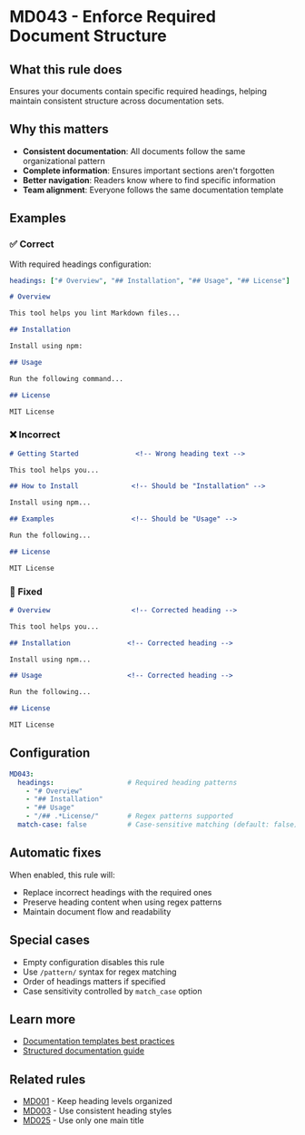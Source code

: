 # MD043 - Enforce Required Document Structure

## What this rule does

Ensures your documents contain specific required headings, helping maintain consistent structure across documentation sets.

## Why this matters

- **Consistent documentation**: All documents follow the same organizational pattern
- **Complete information**: Ensures important sections aren't forgotten
- **Better navigation**: Readers know where to find specific information
- **Team alignment**: Everyone follows the same documentation template

## Examples

### ✅ Correct

With required headings configuration:

```yaml
headings: ["# Overview", "## Installation", "## Usage", "## License"]
```

```markdown
# Overview

This tool helps you lint Markdown files...

## Installation

Install using npm:

## Usage

Run the following command...

## License

MIT License
```

### ❌ Incorrect

```markdown
# Getting Started              <!-- Wrong heading text -->

This tool helps you...

## How to Install             <!-- Should be "Installation" -->

Install using npm...

## Examples                   <!-- Should be "Usage" -->

Run the following...

## License

MIT License
```

### 🔧 Fixed

```markdown
# Overview                    <!-- Corrected heading -->

This tool helps you...

## Installation              <!-- Corrected heading -->

Install using npm...

## Usage                     <!-- Corrected heading -->

Run the following...

## License

MIT License
```

## Configuration

```yaml
MD043:
  headings:                  # Required heading patterns
    - "# Overview"
    - "## Installation"
    - "## Usage"
    - "/## .*License/"       # Regex patterns supported
  match-case: false          # Case-sensitive matching (default: false)
```

## Automatic fixes

When enabled, this rule will:

- Replace incorrect headings with the required ones
- Preserve heading content when using regex patterns
- Maintain document flow and readability

## Special cases

- Empty configuration disables this rule
- Use `/pattern/` syntax for regex matching
- Order of headings matters if specified
- Case sensitivity controlled by `match_case` option

## Learn more

- [Documentation templates best practices](https://www.writethedocs.org/guide/writing/docs-principles/)
- [Structured documentation guide](https://documentation.divio.com/)

## Related rules

- [MD001](md001.md) - Keep heading levels organized
- [MD003](md003.md) - Use consistent heading styles
- [MD025](md025.md) - Use only one main title
